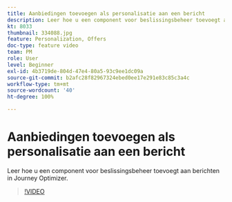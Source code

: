 ```yaml
---
title: Aanbiedingen toevoegen als personalisatie aan een bericht
description: Leer hoe u een component voor beslissingsbeheer toevoegt aan berichten in Journey Optimizer.
kt: 8033
thumbnail: 334088.jpg
feature: Personalization, Offers
doc-type: feature video
team: PM
role: User
level: Beginner
exl-id: 4b3719de-804d-47e4-80a5-93c9ee1dc09a
source-git-commit: b2afc28f82967324ebed0ee17e291e83c85c3a4c
workflow-type: tm+mt
source-wordcount: '40'
ht-degree: 100%

---
```


# Aanbiedingen toevoegen als personalisatie aan een bericht

Leer hoe u een component voor beslissingsbeheer toevoegt aan berichten in Journey Optimizer.

>[!VIDEO](https://video.tv.adobe.com/v/334088?quality=12&learn=on)
